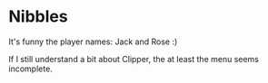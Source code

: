 # Nibbles

It's funny the player names: Jack and Rose :)

If I still understand a bit about Clipper, the at least the menu seems incomplete.
